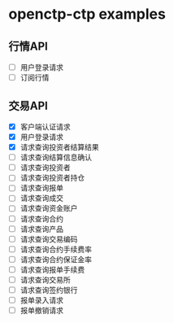 # openctp-ctp examples

## 行情API

- [ ] 用户登录请求
- [ ] 订阅行情

## 交易API

- [x] 客户端认证请求
- [x] 用户登录请求
- [x] 请求查询投资者结算结果
- [ ] 请求查询结算信息确认
- [ ] 请求查询投资者
- [ ] 请求查询投资者持仓
- [ ] 请求查询报单
- [ ] 请求查询成交
- [ ] 请求查询资金账户
- [ ] 请求查询合约
- [ ] 请求查询产品
- [ ] 请求查询交易编码
- [ ] 请求查询合约手续费率
- [ ] 请求查询合约保证金率
- [ ] 请求查询报单手续费
- [ ] 请求查询交易所
- [ ] 请求查询签约银行
- [ ] 报单录入请求
- [ ] 报单撤销请求
